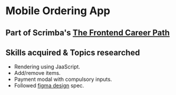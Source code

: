 # Mobile Ordering App

## Part of Scrimba's [The Frontend Career Path](https://scrimba.com/learn/frontend)


## Skills acquired & Topics researched
- Rendering using JaaScript.
- Add/remove items.
- Payment modal with compulsory inputs.
- Followed [figma design](https://www.figma.com/file/Hdgwo69Dym9vVsxbuPbl0h/Mobile-Restaurant-Menu?node-id=0%3A1) spec.
